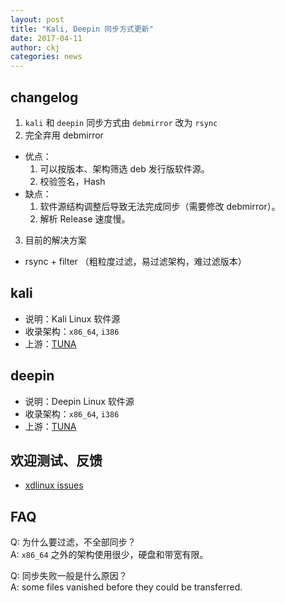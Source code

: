 ```yaml
---
layout: post
title: "Kali, Deepin 同步方式更新"
date: 2017-04-11
author: ckj
categories: news
---
```


## changelog

1. `kali` 和 `deepin` 同步方式由 `debmirror` 改为 `rsync`
2. 完全弃用 debmirror
  * 优点：
    1. 可以按版本、架构筛选 deb 发行版软件源。
    2. 校验签名，Hash
  * 缺点：
    1. 软件源结构调整后导致无法完成同步（需要修改 debmirror）。
    2. 解析 Release 速度慢。
3. 目前的解决方案
  * rsync + filter （粗粒度过滤，易过滤架构，难过滤版本）

## kali

* 说明：Kali Linux 软件源
* 收录架构：`x86_64`, `i386`
* 上游：[TUNA](https://mirrors.tuna.tsinghua.edu.cn/kali/)

## deepin

* 说明：Deepin Linux 软件源
* 收录架构：`x86_64`, `i386`
* 上游：[TUNA](https://mirrors.tuna.tsinghua.edu.cn/deepin/)

## 欢迎测试、反馈

* [xdlinux issues](https://git.xdlinux.info/xdlinux/issues)

## FAQ
Q: 为什么要过滤，不全部同步？  
A: `x86_64` 之外的架构使用很少，硬盘和带宽有限。

Q: 同步失败一般是什么原因？  
A: some files vanished before they could be transferred.

